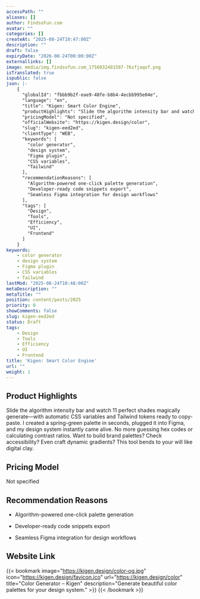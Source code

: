 ```yaml
---
accessPath: ""
aliases: []
author: FindsoFun.com
avatar: ""
categories: []
createAt: "2025-08-24T10:47:00Z"
description: ""
draft: false
expiryDate: "2026-08-24T00:00:00Z"
externallinks: []
image: media/img.findsofun.com_1756032481587-76zfjaqof.png
isTranslated: true
ispublic: false
json: |-
    {
      "globalId": "fbbb9b2f-eae9-48fe-b8b4-4ecbb995e04e",
      "language": "en",
      "title": "Kigen: Smart Color Engine",
      "productHighlights": "Slide the algorithm intensity bar and watch 11 perfect shades magically generate—with automatic CSS variables and Tailwind tokens ready to copy-paste. I created a spring-green palette in seconds, plugged it into Figma, and my design system instantly came alive. No more guessing hex codes or calculating contrast ratios. Want to build brand palettes? Check accessibility? Even craft dynamic gradients? This tool bends to your will like digital clay.",
      "pricingModel": "Not specified",
      "officialWebsite": "https://kigen.design/color",
      "slug": "kigen-eed2ed",
      "clientType": "WEB",
      "keywords": [
        "color generator",
        "design system",
        "Figma plugin",
        "CSS variables",
        "Tailwind"
      ],
      "recommendationReasons": [
        "Algorithm-powered one-click palette generation",
        "Developer-ready code snippets export",
        "Seamless Figma integration for design workflows"
      ],
      "tags": [
        "Design",
        "Tools",
        "Efficiency",
        "UI",
        "Frontend"
      ]
    }
keywords:
    - color generator
    - design system
    - Figma plugin
    - CSS variables
    - Tailwind
lastMod: "2025-08-24T10:48:00Z"
metaDescription: ""
metaTitle: ""
position: content/posts/2025
priority: 0
showComments: false
slug: kigen-eed2ed
status: Draft
tags:
    - Design
    - Tools
    - Efficiency
    - UI
    - Frontend
title: 'Kigen: Smart Color Engine'
url: ""
weight: 1
---
```

## Product Highlights
Slide the algorithm intensity bar and watch 11 perfect shades magically generate—with automatic CSS variables and Tailwind tokens ready to copy-paste. I created a spring-green palette in seconds, plugged it into Figma, and my design system instantly came alive. No more guessing hex codes or calculating contrast ratios. Want to build brand palettes? Check accessibility? Even craft dynamic gradients? This tool bends to your will like digital clay.

## Pricing Model
<!--more-->Not specified

## Recommendation Reasons
- Algorithm-powered one-click palette generation

- Developer-ready code snippets export

- Seamless Figma integration for design workflows

## Website Link
{{< bookmark image="https://kigen.design/color-og.jpg" icon="https://kigen.design/favicon.ico" url="https://kigen.design/color" title="Color Generator – Kigen" description="Generate beautiful color palettes for your design system." >}}
{{< /bookmark >}}

